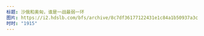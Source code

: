 ```yaml
---
标题: 沙俄和奥匈，谁是一战最弱一环
图片: https://i2.hdslb.com/bfs/archive/8c7df36177122431e1c84a1b50937a3c99418702.jpg@480w_300h_1c_!web-space-channel-video.webp
时时: "1915"
---
```

